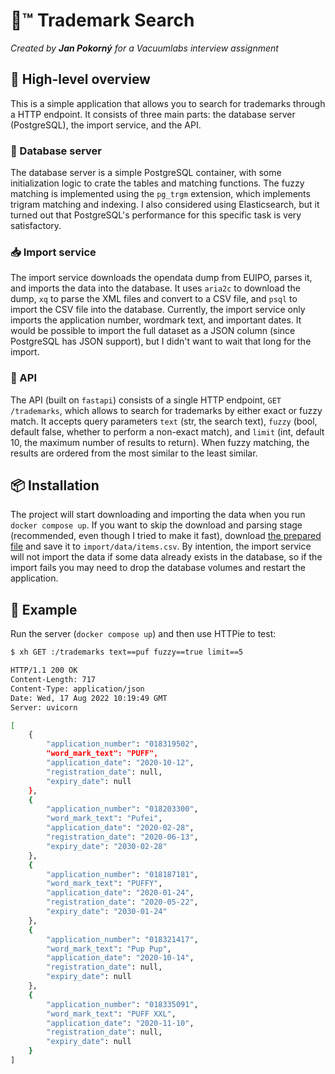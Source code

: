 # 🔎™️ Trademark Search

*Created by **Jan Pokorný** for a Vacuumlabs interview assignment*

## 📜 High-level overview

This is a simple application that allows you to search for trademarks through a HTTP endpoint. It consists of three main parts: the database server (PostgreSQL), the import service, and the API.

### 💾 Database server

The database server is a simple PostgreSQL container, with some initialization logic to crate the tables and matching functions. The fuzzy matching is implemented using the `pg_trgm` extension, which implements trigram matching and indexing. I also considered using Elasticsearch, but it turned out that PostgreSQL's performance for this specific task is very satisfactory.

### 📥 Import service

The import service downloads the opendata dump from EUIPO, parses it, and imports the data into the database. It uses `aria2c` to download the dump, `xq` to parse the XML files and convert to a CSV file, and `psql` to import the CSV file into the database. Currently, the import service only imports the application number, wordmark text, and important dates. It would be possible to import the full dataset as a JSON column (since PostgreSQL has JSON support), but I didn't want to wait that long for the import.

### 🔗 API

The API (built on `fastapi`) consists of a single HTTP endpoint, `GET /trademarks`, which allows to search for trademarks by either exact or fuzzy match. It accepts query parameters `text` (str, the search text), `fuzzy` (bool, default false, whether to perform a non-exact match), and `limit` (int, default 10, the maximum number of results to return). When fuzzy matching, the results are ordered from the most similar to the least similar.

## 📦 Installation

The project will start downloading and importing the data when you run `docker compose up`. If you want to skip the download and parsing stage (recommended, even though I tried to make it fast), download [the prepared file](https://gist.github.com/JanPokorny/fb4f611d351ee110a87269a46d1b7167) and save it to `import/data/items.csv`. By intention, the import service will not import the data if some data already exists in the database, so if the import fails you may need to drop the database volumes and restart the application.


## 🔎 Example

Run the server (`docker compose up`) and then use HTTPie to test:

```bash
$ xh GET :/trademarks text==puf fuzzy==true limit==5

HTTP/1.1 200 OK
Content-Length: 717
Content-Type: application/json
Date: Wed, 17 Aug 2022 10:19:49 GMT
Server: uvicorn

[
    {
        "application_number": "018319502",
        "word_mark_text": "PUFF",
        "application_date": "2020-10-12",
        "registration_date": null,
        "expiry_date": null
    },
    {
        "application_number": "018203300",
        "word_mark_text": "Pufei",
        "application_date": "2020-02-28",
        "registration_date": "2020-06-13",
        "expiry_date": "2030-02-28"
    },
    {
        "application_number": "018187181",
        "word_mark_text": "PUFFY",
        "application_date": "2020-01-24",
        "registration_date": "2020-05-22",
        "expiry_date": "2030-01-24"
    },
    {
        "application_number": "018321417",
        "word_mark_text": "Pup Pup",
        "application_date": "2020-10-14",
        "registration_date": null,
        "expiry_date": null
    },
    {
        "application_number": "018335091",
        "word_mark_text": "PUFF XXL",
        "application_date": "2020-11-10",
        "registration_date": null,
        "expiry_date": null
    }
]
```
